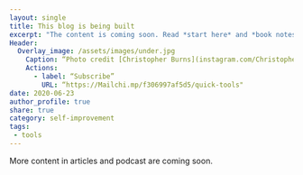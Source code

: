 ```yaml
---
layout: single
title: This blog is being built 
excerpt: "The content is coming soon. Read *start here* and *book notes*, subscribe for updates"
Header: 
  Overlay_image: /assets/images/under.jpg
    Caption: “Photo credit [Christopher Burns](instagram.com/Christopher__burns)”
    Actions:
      - label: “Subscribe”
        URL: “https://Mailchi.mp/f306997af5d5/quick-tools"
date: 2020-06-23
author_profile: true
share: true 
category: self-improvement
tags:
 - tools
---
```


More content in articles and podcast are coming soon. 